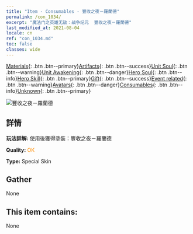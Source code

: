 ```yaml
---
title: "Item - Consumables - 豐收之夜－羅蘭德"
permalink: /con_1034/
excerpt: "魔法门之英雄无敌：战争纪元  豐收之夜－羅蘭德"
last_modified_at: 2021-08-04
locale: cn
ref: "con_1034.md"
toc: false
classes: wide
---
```

 [Materials](/ItemsCN/){: .btn .btn--primary}[Artifacts](/ItemsCN/Artifacts/){: .btn .btn--success}[Unit Soul](/ItemsCN/UnitSoul/){: .btn .btn--warning}[Unit Awakening](/ItemsCN/UnitAwakening/){: .btn .btn--danger}[Hero Soul](/ItemsCN/HeroSoul/){: .btn .btn--info}[Hero Skill](/ItemsCN/HeroSkill/){: .btn .btn--primary}[Gift](/ItemsCN/Gift/){: .btn .btn--success}[Event related](/ItemsCN/Events/){: .btn .btn--warning}[Avatars](/ItemsCN/Avatars/){: .btn .btn--danger}[Consumables](/ItemsCN/Consumables/){: .btn .btn--info}[Unknown](/ItemsCN/Unknown/){: .btn .btn--primary}

 ![豐收之夜－羅蘭德](/images/h/h_Roland5.jpg)

## 詳情
 **玩法詳解:** 使用後獲得塗裝：豐收之夜－羅蘭德

 **Quality:** <span style="color: #FF8C00">OK</span>

 **Type:** Special Skin

## Gather

  None

## This item contains:

  None

